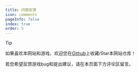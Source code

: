 ```yaml
---
title: 问题反馈
icon: comments
pageInfo: false
index: true
order: 5
---
```


> [!tip]
> 如果喜欢本网站和游戏，欢迎您在[Github](https://github.com/Gzh0821/pvzg_site)上收藏/Star本网站仓库！

若您希望反馈游戏bug和提出建议，请在本页面下方评论区留言。
